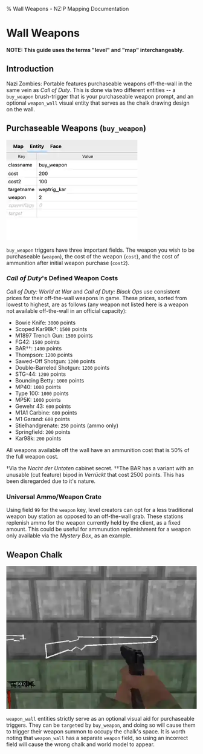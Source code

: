 % Wall Weapons - NZ:P Mapping Documentation
# Wall Weapons

__NOTE: This guide uses the terms "level" and "map" interchangeably.__

## Introduction

Nazi Zombies: Portable features purchaseable weapons off-the-wall in the same vein as _Call of Duty_. This is done via two different entities -- a `buy_weapon` brush-trigger that is your purchaseable weapon prompt, and an optional `weapon_wall` visual entity that serves as the chalk drawing design on the wall.

## Purchaseable Weapons (`buy_weapon`)

![Example of a `buy_weapon` entity properly set up.](../res/images/wall_wep_trigger_flags.webp)

`buy_weapon` triggers have three important fields. The weapon you wish to be purchaseable (`weapon`), the cost of the weapon (`cost`), and the cost of ammunition after initial weapon purchase (`cost2`).

### _Call of Duty_'s Defined Weapon Costs

_Call of Duty: World at War_ and _Call of Duty: Black Ops_ use consistent prices for their off-the-wall weapons in game. These prices, sorted from lowest to highest, are as follows (any weapon not listed here is a weapon not available off-the-wall in an official capacity):

- Bowie Knife: `3000` points
- Scoped Kar98k†: `1500` points
- M1897 Trench Gun: `1500` points
- FG42: `1500` points
- BAR††: `1400` points
- Thompson: `1200` points
- Sawed-Off Shotgun: `1200` points
- Double-Barreled Shotgun: `1200` points
- STG-44: `1200` points
- Bouncing Betty: `1000` points
- MP40: `1000` points
- Type 100: `1000` points
- MP5K: `1000` points
- Gewehr 43: `600` points
- M1A1 Carbine: `600` points
- M1 Garand: `600` points
- Stielhandgrenate: `250` points (ammo only)
- Springfield: `200` points
- Kar98k: `200` points

All weapons available off the wall have an ammunition cost that is 50% of the full weapon cost.

†Via the _Nacht der Untoten_ cabinet secret.
††The BAR has a variant with an unusable (cut feature) bipod in _Verrückt_ that cost 2500 points. This has been disregarded due to it's nature.

### Universal Ammo/Weapon Crate

Using field `99` for the `weapon` key, level creators can opt for a less traditional weapon buy station as opposed to an off-the-wall grab. These stations replenish ammo for the weapon currently held by the client, as a fixed amount. This could be useful for ammunution replenishment for a weapon only available via the _Mystery Box_, as an example.

## Weapon Chalk

![An example of a properly established `buy_weapon` and `weapon_wall` link](../res/images/wall_wep_chalk_link.webp)

`weapon_wall` entities strictly serve as an optional visual aid for purchaseable triggers. They can be `target`ed by `buy_weapon`, and doing so will cause them to trigger their weapon summon to occupy the chalk's space. It is worth noting that `weapon_wall` has a separate `weapon` field, so using an incorrect field will cause the wrong chalk and world model to appear. 